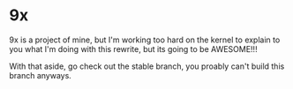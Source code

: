 # 9x
9x is a project of mine, but I'm working too hard on the kernel to explain to you
what I'm doing with this rewrite, but its going to be AWESOME!!!

With that aside, go check out the stable branch, you proably can't build this branch anyways.

